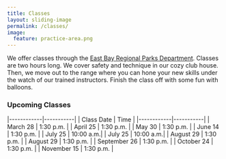 ```yaml
---
title: Classes
layout: sliding-image
permalink: /classes/
image:
  feature: practice-area.png
---
```


We offer classes through the [East Bay Regional Parks Department](https://apm.activecommunities.com/ebparks/Activity_Search/archery-introduction/7287).
Classes are two hours long.
We cover safety and technique in our cozy club house.
Then, we move out to the range where you can hone your new skills under the watch of our trained instructors.
Finish the class off with some fun with balloons.

### Upcoming Classes

|------------|-----------|
| Class Date | Time      |
|------------|-----------|
| March 28   | 1:30 p.m. |
| April 25   | 1:30 p.m. |
| May 30     | 1:30 p.m. |
| June 14    | 1:30 p.m. |
| July 25    | 10:00 a.m.|
| July 25    | 10:00 a.m.|
| August 29  | 1:30 p.m. |
| August 29  | 1:30 p.m. |
| September 26 | 1:30 p.m. |
| October 24 | 1:30 p.m. |
| November 15 | 1:30 p.m. |
